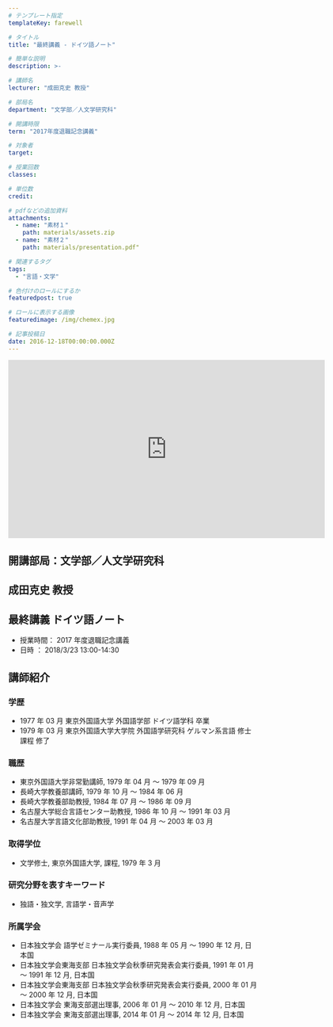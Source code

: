 ```yaml
---
# テンプレート指定
templateKey: farewell

# タイトル
title: "最終講義 - ドイツ語ノート"

# 簡単な説明
description: >-

# 講師名
lecturer: "成田克史 教授"

# 部局名
department: "文学部／人文学研究科"

# 開講時限
term: "2017年度退職記念講義"

# 対象者
target:

# 授業回数
classes:

# 単位数
credit:

# pdfなどの追加資料
attachments:
  - name: "素材１"
    path: materials/assets.zip
  - name: "素材２"
    path: materials/presentation.pdf"

# 関連するタグ
tags:
  - "言語・文学"

# 色付けのロールにするか
featuredpost: true

# ロールに表示する画像
featuredimage: /img/chemex.jpg

# 記事投稿日
date: 2016-12-18T00:00:00.000Z
---
```


<iframe src="https://nuvideo.media.nagoya-u.ac.jp/embed/d329e8b5646f67d70d0048ba35994031b42f631d/autostart/false/caption/true" width="640" height="360" frameborder="0" allowfullscreen></iframe>

## 開講部局：文学部／人文学研究科

## 成田克史 教授

## 最終講義 ドイツ語ノート

- 授業時間： 2017 年度退職記念講義
- 日時 ： 2018/3/23 13:00-14:30

## 講師紹介

### 学歴

- 1977 年 03 月 東京外国語大学 外国語学部 ドイツ語学科 卒業
- 1979 年 03 月 東京外国語大学大学院 外国語学研究科 ゲルマン系言語 修士課程 修了

### 職歴

- 東京外国語大学非常勤講師, 1979 年 04 月 ～ 1979 年 09 月
- 長崎大学教養部講師, 1979 年 10 月 ～ 1984 年 06 月
- 長崎大学教養部助教授, 1984 年 07 月 ～ 1986 年 09 月
- 名古屋大学総合言語センター助教授, 1986 年 10 月 ～ 1991 年 03 月
- 名古屋大学言語文化部助教授, 1991 年 04 月 ～ 2003 年 03 月

### 取得学位

- 文学修士, 東京外国語大学, 課程, 1979 年 3 月

### 研究分野を表すキーワード

- 独語・独文学, 言語学・音声学

### 所属学会

- 日本独文学会 語学ゼミナール実行委員, 1988 年 05 月 ～ 1990 年 12 月, 日本国
- 日本独文学会東海支部 日本独文学会秋季研究発表会実行委員, 1991 年 01 月 ～ 1991 年 12 月, 日本国
- 日本独文学会東海支部 日本独文学会秋季研究発表会実行委員, 2000 年 01 月 ～ 2000 年 12 月, 日本国
- 日本独文学会 東海支部選出理事, 2006 年 01 月 ～ 2010 年 12 月, 日本国
- 日本独文学会 東海支部選出理事, 2014 年 01 月 ～ 2014 年 12 月, 日本国
